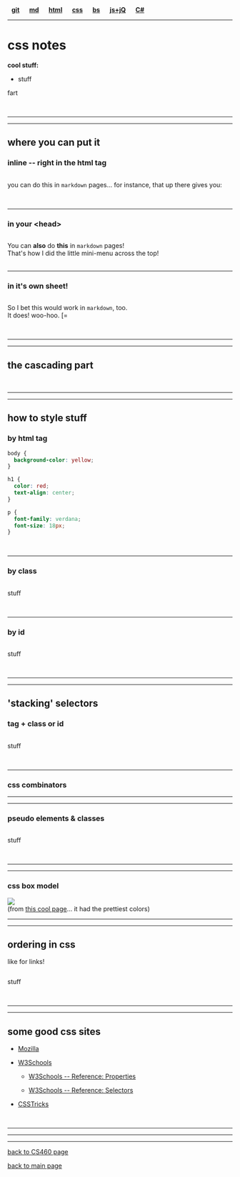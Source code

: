 <style> 
ul.nav {
  list-style-type: none; margin: 0; padding: 0;
}
li.nav {
  display: inline; text-decoration: none; font-weight: bold; padding-left: 9px; padding-right: 9px;
}
</style>
<link rel="stylesheet" type="text/css" href="https:/Stormy9.github.io/CS460/references/styling/mystyles_b.css">

<ul class="nav">
  <a class="nav" href="https:/Stormy9.github.io/CS460/references/git/"><li class="nav">git</li></a>
  <a class="nav" href="https:/Stormy9.github.io/CS460/references/markdown/"><li class="nav">md</li></a>
  <a class="nav" href="https:/Stormy9.github.io/CS460/references/html/"><li class="nav">html</li></a>
  <a class="nav" href="https:/Stormy9.github.io/CS460/references/css/"><li class="nav">css</li></a>
  <a  class="nav" href="https:/Stormy9.github.io/CS460/references/bootstrap/"><li class="nav">bs</li></a>
  <a  class="nav" href="https:/Stormy9.github.io/CS460/references/js_jq/"><li class="nav">js+jQ</li></a>
  <a  class="nav" href="https:/Stormy9.github.io/CS460/references/c_sharp/"><li class="nav">C#</li></a>
</ul>

---
# css notes  
**cool stuff:**  
* stuff

fart


<br>

---
---
## where you can put it  
### **inline** -- right in the html tag
```css

```
you can do this in `markdown` pages... for instance, that up there gives you:  


<br>

---
### in your **\<head>**  
```css

```
You can **also** do **this** in `markdown` pages!  
That's how I did the little mini-menu across the top!  
<br>

---
### in **it's own sheet**!  
```css

```
So I bet this would work in `markdown`, too.  
It does!  woo-hoo.   [=    

<br>

---
---
## the **cascading** part  


<br>

---
---
## how to style stuff  
### by **html** tag  
```css
body {
  background-color: yellow;
}

h1 {
  color: red;
  text-align: center;
}

p {
  font-family: verdana;
  font-size: 18px;
}
```

<br>

---
### by **class**  
```css

```
stuff

<br>

---
### by **id**  
```css

```
stuff

<br>

---
---
## 'stacking' **selectors**  
### **tag** + **class** or **id**  
```css

```
stuff  

<br>

---
### css **combinators**  


---
---
### **pseudo** elements & classes  
```css

```
stuff  

<br>

---
---
### css **box model**  
<a href="https://Stormy9.github.io/CS460/references/css/images/css_box_model.PNG"><img src="https://Stormy9.github.io/CS460/references/css/images/css_box_model.PNG"></a>  
(from <a href="https://www.topalovich.com/2017/09/css-primer-for-lightning-developers-css-box-model-with-padding-margin-and-border-properties/" target="_blank">this cool page</a>... it had the prettiest colors)

---
---
## ordering in **css**  
like for links!  
```css

```
stuff

<br>

---
---
## some good css sites  
* <a href="" target="_blank">Mozilla</a>  

* <a href="https://www.w3schools.com/css/css_intro.asp" target="_blank">W3Schools</a>  

  * <a href="https://www.w3schools.com/cssref/default.asp" target="_blank">W3Schools -- Reference: Properties</a>  

  * <a href="https://www.w3schools.com/cssref/css_selectors.asp" target="_blank">W3Schools -- Reference: Selectors</a>

* <a href="" target="_blank">CSSTricks</a>  

<br>

---
---
---
[back to CS460 page](https://Stormy9.github.io/CS460#css/ "CS460 main page")   

[back to main page](https://Stormy9.github.io/ "main page")   

